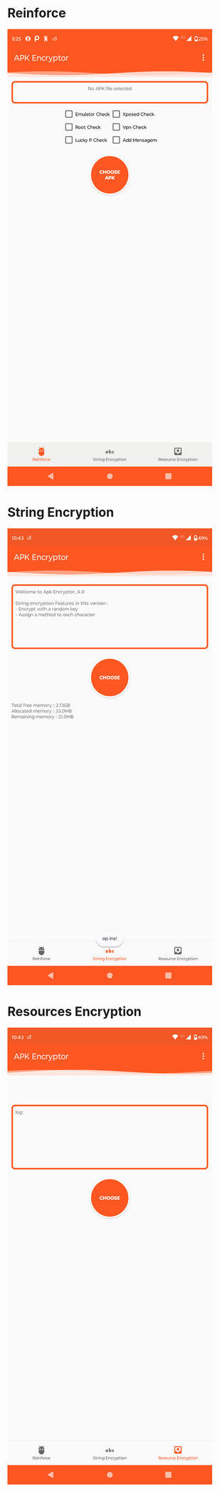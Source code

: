 # Reinforce

<img src="https://github.com/eucmods/dexpro/blob/main/Screenshot_20250323-172533.png" alt="Apk Encryptor">

# String Encryption
<img src="https://github.com/eucmods/dexpro/blob/main/Screenshot_20250324-224326.png" alt="String Encryption">

# Resources Encryption
<img src="https://github.com/eucmods/dexpro/blob/main/Screenshot_20250324-224329.png" alt="Resources Encryption">
